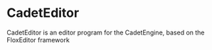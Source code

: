CadetEditor
===========

CadetEditor is an editor program for the CadetEngine, based on the FloxEditor framework